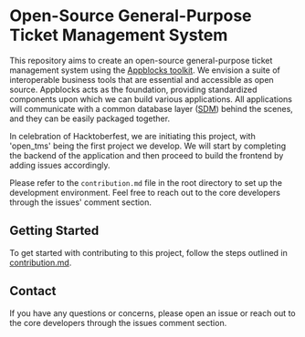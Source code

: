 # Open-Source General-Purpose Ticket Management System

This repository aims to create an open-source general-purpose ticket management system using the [Appblocks toolkit](https://docs.appblocks.com/docs). We envision a suite of interoperable business tools that are essential and accessible as open source. Appblocks acts as the foundation, providing standardized components upon which we can build various applications. All applications will communicate with a common database layer ([SDM](https://store.appblocks.com/sdm/)) behind the scenes, and they can be easily packaged together.

In celebration of Hacktoberfest, we are initiating this project, with 'open_tms' being the first project we develop. We will start by completing the backend of the application and then proceed to build the frontend by adding issues accordingly.

Please refer to the `contribution.md` file in the root directory to set up the development environment. Feel free to reach out to the core developers through the issues' comment section.

## Getting Started

To get started with contributing to this project, follow the steps outlined in [contribution.md](contribution.md).

## Contact

If you have any questions or concerns, please open an issue or reach out to the core developers through the issues comment section.
